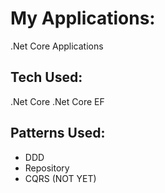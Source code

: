 # My Applications:
  .Net Core Applications
  
## Tech Used:
  .Net Core
  .Net Core EF
 
## Patterns Used:
 *  DDD
 *  Repository
 *  CQRS (NOT YET)
